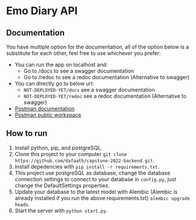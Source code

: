 # Emo Diary API

## Documentation
You have multiple option for the documentation, all of the option below is a substitute for each other, feel free to use whichever you prefer:
- You can run the app on localhost and:
    - Go to /docs to see a swagger documentation
    - Go to /redoc to see a redoc documentation (Alternative to swagger)
- You can directly go to below url:
    - `NOT-DEPLOYED-YET/docs` see a swagger documentation 
    - `NOT-DEPLOYED-YET/redoc` see a redoc documentation (Alternative to swagger)
- [Postman documentation](https://documenter.getpostman.com/view/14947205/UyxjEkxj#d9f54be0-f596-43cf-bd30-cfdcc6e6074e)
- [Postman public workspace](https://www.postman.com/dafaathaullah/workspace/emodiary/overview )


## How to run
1. Install python, pip, and postgreSQL.
2. Clone this project to your computer `git clone https://github.com/dafaath/capstone-2022-backend.git`.
3. Install depedencies with `pip install -r requirements.txt`.
4. This project use postgreSQL as database, change the database connection settings to connect to your database in `config.py`, just change the DefaultSettings properties.
5. Update your database to the latest model with Alembic (Alembic is already installed if you run the above requirements.txt) `alembic upgrade heads`.
6. Start the server with `python start.py`.
